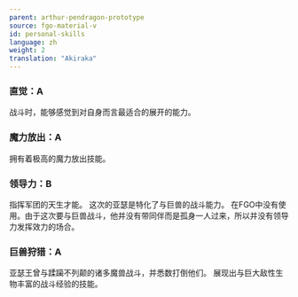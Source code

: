 ```yaml
---
parent: arthur-pendragon-prototype
source: fgo-material-v
id: personal-skills
language: zh
weight: 2
translation: "Akiraka"
---
```


### 直觉：A

战斗时，能够感觉到对自身而言最适合的展开的能力。

### 魔力放出：A

拥有着极高的魔力放出技能。

### 领导力：B

指挥军团的天生才能。
这次的亚瑟是特化了与巨兽的战斗能力。
在FGO中没有使用。由于这次要与巨兽战斗，他并没有带同伴而是孤身一人过来，所以并没有领导力发挥效力的场合。

### 巨兽狩猎：A

亚瑟王曾与蹂躏不列颠的诸多魔兽战斗，并悉数打倒他们。
展现出与巨大敌性生物丰富的战斗经验的技能。
